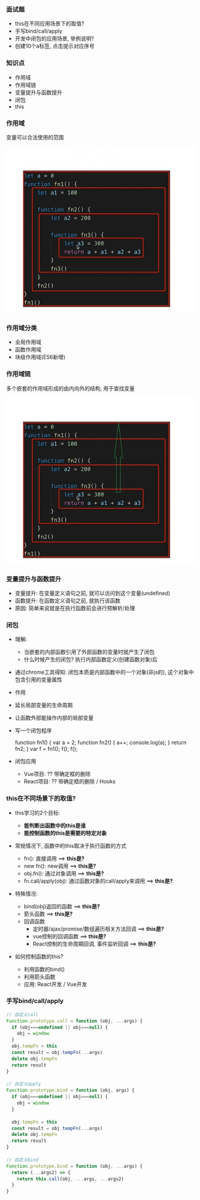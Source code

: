 ### 面试题

- this在不同应用场景下的取值?
- 手写bind/call/apply
- 开发中闭包的应用场景, 举例说明?
- 创建10个a标签, 点击提示对应序号

### 知识点

- 作用域
- 作用域链
- 变量提升与函数提升
- 闭包
- this

### 作用域

变量可以合法使用的范围

![作用域](..\images\作用域.jpg)

### 作用域分类

- 全局作用域
- 函数作用域
- 块级作用域(ES6新增)

### 作用域链

多个嵌套的作用域形成的由内向外的结构, 用于查找变量

![作用域链](..\images\作用域链.jpg)

### 变量提升与函数提升

- 变量提升: 在变量定义语句之前, 就可以访问到这个变量(undefined)
- 函数提升: 在函数定义语句之前, 就执行该函数
- 原因: 简单来说就是在执行函数前会进行预解析/处理



### 闭包

- 理解:
  - 当嵌套的内部函数引用了外部函数的变量时就产生了闭包
  - 什么时候产生的闭包?  执行内部函数定义(创建函数对象)后
- 通过chrome工具得知: 闭包本质是内部函数中的一个对象(非js的), 这个对象中包含引用的变量属性
  
-  作用
  - 延长局部变量的生命周期
  - 让函数外部能操作内部的局部变量

- 写一个闭包程序

    function fn1() {
      var a = 2;
      function fn2() {
        a++;
        console.log(a);
      }
      return fn2;
    }
    var f = fn1();
    f();
    f();

- 闭包应用
  - Vue项目: ??    带确定框的删除
  - React项目: ?? 带确定框的删除 / Hooks

### this在不同场景下的取值?

- this学习的2个目标:
  - **能判断出函数中的this是谁**
  - **能控制函数的this是需要的特定对象**

- 常规情况下, 函数中的this取决于执行函数的方式
  - fn(): 直接调用  ==> **this是?**
  - new fn(): new调用 ==> **this是?**
  - obj.fn(): 通过对象调用 ==> **this是?**
  - fn.call/apply(obj): 通过函数对象的call/apply来调用 ==> **this是?**

- 特殊情况:
  - bind(obj)返回的函数  ==> **this是?**
  - 箭头函数 ==> **this是?**
  - 回调函数
    - 定时器/ajax/promise/数组遍历相关方法回调  ==> **this是?**
    - vue控制的回调函数  ==> **this是?**
    - React控制的生命周期回调, 事件监听回调  ==>  **this是?**

- 如何控制函数的this?  
  - 利用函数的bind()
  - 利用箭头函数
  - 应用: React开发 / Vue开发

### 手写bind/call/apply

```js
// 自定义call
Function.prototype.call = function (obj, ...args) {
  if (obj===undefined || obj===null) {
    obj = window
  }
  obj.tempFn = this
  const result = obj.tempFn(...args)
  delete obj.tempFn
  return result
}

// 自定义apply
Function.prototype.bind = function (obj, args) {
  if (obj===undefined || obj===null) {
    obj = window
  }

  obj.tempFn = this
  const result = obj.tempFn(...args)
  delete obj.tempFn
  return result
}

// 自定义bind
Function.prototype.bind = function (obj, ...args) {
  return (...args2) => {
    return this.call(obj, ...args, ...args2)
  }
}
```

